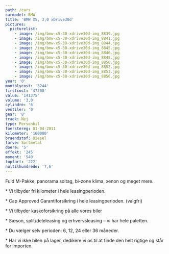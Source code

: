 ```yaml
---
path: /cars
carmodel: BMW
title: 'BMW X5, 3,0 xDrive30d'
pictures:
  picturelist:
    - image: /img/bmw-x5-30-xdrive30d-img_8839.jpg
    - image: /img/bmw-x5-30-xdrive30d-img_8841.jpg
    - image: /img/bmw-x5-30-xdrive30d-img_8844.jpg
    - image: /img/bmw-x5-30-xdrive30d-img_8845.jpg
    - image: /img/bmw-x5-30-xdrive30d-img_8846.jpg
    - image: /img/bmw-x5-30-xdrive30d-img_8848.jpg
    - image: /img/bmw-x5-30-xdrive30d-img_8850.jpg
    - image: /img/bmw-x5-30-xdrive30d-img_8852.jpg
    - image: /img/bmw-x5-30-xdrive30d-img_8853.jpg
    - image: /img/bmw-x5-30-xdrive30d-img_8856.jpg
year: '0'
monthlycost: '3244'
firstcost: '47200'
value: '141375'
volume: '3,0'
cylindre: '6'
ventiler: '0'
gear: '8'
traek: Nej
type: Personbil
foerstereg: 01-04-2011
kilometer: '160000'
braendstof: Diesel
farve: Sortmetal
doere: '5'
effekt: '245'
moment: '540'
topfart: '222'
nultilhundrede: '7,6'
---
```

Fuld M-Pakke, panorama soltag, bi-zone klima, xenon og meget mere. 



\* Vi tilbyder fri kilometer i hele leasingperioden.





\* Cap Approved Garantiforsikring i hele leasingperioden. (valgfri)





\* Vi tilbyder kaskoforsikring på alle vores biler





\* Sæson, split/deleleasing og erhvervsleasing – vi har hele paletten.





\* Du vælger selv perioden: 6, 12, 24 eller 36 måneder.





\* Har vi ikke bilen på lager, dedikere vi os til at finde den helt rigtige og står for importen.
